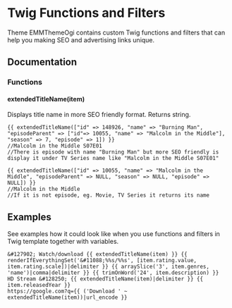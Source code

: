 # Twig Functions and Filters

Theme EMMThemeOgi contains custom Twig functions and filters that can help you making SEO and advertising links unique.

## Documentation

### Functions

#### extendedTitleName(item)

Displays title name in more SEO friendly format. Returns string.
```
{{ extendedTitleName(["id" => 148926, "name" => "Burning Man", "episodeParent" => ["id"=> 10055, "name" => "Malcolm in the Middle"], "season" => 7, "episode" => 1]) }}
//Malcolm in the Middle S07E01
//There is episode with name "Burning Man" but more SEO friendly is display it under TV Series name like "Malcolm in the Middle S07E01"

{{ extendedTitleName(["id" => 10055, "name" => "Malcolm in the Middle", "episodeParent" => NULL, "season" => NULL, "episode" => NULL]) }}
//Malcolm in the Middle
//If it is not episode, eg. Movie, TV Series it returns its name
```

## Examples
See examples how it could look like when you use functions and filters in Twig template together with variables.
```
&#127902; Watch/download {{ extendedTitleName(item) }} {{ renderIfEverythingSet('&#11088;%%s/%%s', [item.rating.value, item.rating.scale])|delimiter }} {{ arraySlice('3', item.genres, 'name')|comma|delimiter }} {{ trimOnWord('24', item.description) }}
HD Stream &#128250; {{ extendedTitleName(item)|delimiter }} {{ item.releasedYear }}
https://google.com?q={{ ('Download ' ~ extendedTitleName(item))|url_encode }}
```